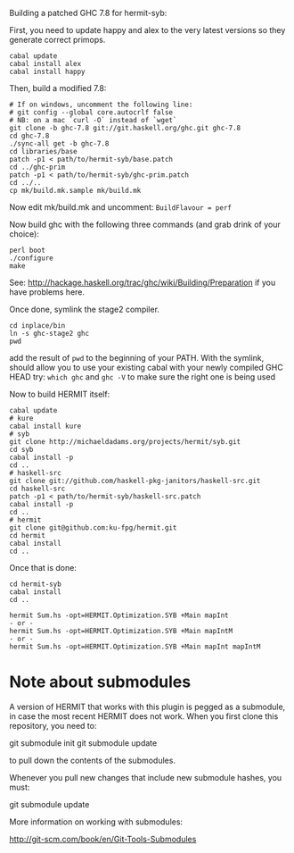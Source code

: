 Building a patched GHC 7.8 for hermit-syb:

First, you need to update happy and alex to the very latest versions so they generate correct primops.

```
cabal update
cabal install alex
cabal install happy
```

Then, build a modified 7.8:

```
# If on windows, uncomment the following line:
# git config --global core.autocrlf false
# NB: on a mac `curl -O` instead of `wget`
git clone -b ghc-7.8 git://git.haskell.org/ghc.git ghc-7.8
cd ghc-7.8
./sync-all get -b ghc-7.8
cd libraries/base
patch -p1 < path/to/hermit-syb/base.patch
cd ../ghc-prim
patch -p1 < path/to/hermit-syb/ghc-prim.patch
cd ../..
cp mk/build.mk.sample mk/build.mk
```

Now edit mk/build.mk and uncomment: `BuildFlavour = perf`

Now build ghc with the following three commands (and grab drink of your choice):
```
perl boot
./configure
make
```
See: http://hackage.haskell.org/trac/ghc/wiki/Building/Preparation if you have problems here.

Once done, symlink the stage2 compiler.

```
cd inplace/bin
ln -s ghc-stage2 ghc
pwd
```

add the result of `pwd` to the beginning of your PATH. With the symlink, should allow you to use
your existing cabal with your newly compiled GHC HEAD
try: `which ghc` and `ghc -V` to make sure the right one is being used

Now to build HERMIT itself:

```
cabal update
# kure
cabal install kure
# syb
git clone http://michaeldadams.org/projects/hermit/syb.git
cd syb
cabal install -p
cd ..
# haskell-src
git clone git://github.com/haskell-pkg-janitors/haskell-src.git
cd haskell-src
patch -p1 < path/to/hermit-syb/haskell-src.patch
cabal install -p
cd ..
# hermit
git clone git@github.com:ku-fpg/hermit.git
cd hermit
cabal install
cd ..
```

Once that is done:

```
cd hermit-syb
cabal install
cd ..

hermit Sum.hs -opt=HERMIT.Optimization.SYB +Main mapInt
- or -
hermit Sum.hs -opt=HERMIT.Optimization.SYB +Main mapIntM
- or -
hermit Sum.hs -opt=HERMIT.Optimization.SYB +Main mapInt mapIntM
```

Note about submodules
=====================

A version of HERMIT that works with this plugin is pegged as
a submodule, in case the most recent HERMIT does not work.
When you first clone this repository, you need to:

git submodule init
git submodule update

to pull down the contents of the submodules.

Whenever you pull new changes that include new submodule hashes, you must:

git submodule update

More information on working with submodules:

http://git-scm.com/book/en/Git-Tools-Submodules
